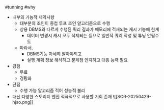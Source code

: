#tunning #why
- 내부의 기능적 제약사항
	- 대부분의 조인이 중첩 루프 조인 알고리즘으로 수행
	- 상용 DBMS와 다르게 수행된 쿼리 결과가 메모리에 적재되는 캐시 기능에 한계
		- 데이터 변경시 캐시 모두 삭제되는 등으로 일반적 쿼리 작성 및 튜닝 안될수도
	- 따라서, 
		- DBMS기능 자세히 알아야되고
		- 실행 계획 정보 해석하고 문제점 인지하고 대응 능력 필요
- 강점
	- 무료
	- 경량화
- 단점
	- 수행 가능 알고리즘 적어 성능적 불리
- 대신 다양한 스토리지 엔진 적극적으로 사용할 기회 존재
![[SCR-20250429-hjso.png]]